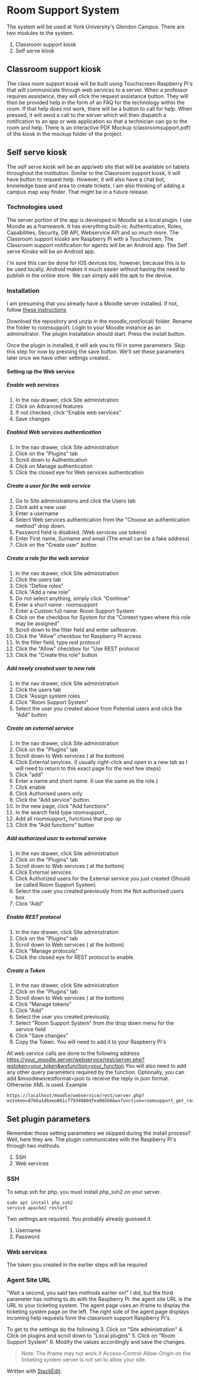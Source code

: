 

# Room Support System
The system will be used at York University's Glendon Campus. There are two modules to the system.

 1. Classroom support kiosk
 2. Self serve kiosk

## Classroom support kiosk
The class room support kiosk will be built using Touchscreen Raspberry Pi's that will communicate through web services to a server.  When a professor requires assistance, they will click the request assistance button. They will then be provided help in the form of an FAQ for the technology within the room. If that help does not work, there will be a button to call for help. When pressed, it will send a call to the server which will then dispatch a notification to an app or web application so that a technician can go to the room and help. There is an interactive PDF Mockup (classroomsupport.pdf) of the kiosk in the mockup folder of the project.
## Self serve kiosk
The self serve kiosk will be an app/web site that will be available on tablets throughout the institution. Similar to the Classroom support kiosk, it will have button to request help. However, it will also have a chat bot, knowledge base and area to create tickets. I am also thinking of adding a campus map way finder. That might be in a future release.
### Technologies used
The server portion of the app is developed in Moodle as a local plugin. I use Moodle as a framework. It has everything built-in: Authentication, Roles, Capabilities, Security, DB API, Webservice API and so much more.
The Classroom support kiosks are Raspberry Pi with a Touchscreen.
The Classroom support notification for agents will be an Android app.
The Self serve Kiosks will be an Android app. 

I'm sure this can be done for IOS devices too, however, because this is to be used locally, Android makes it much easier without having the need to publish in the online store. We can simply add the apk to the device.    

 ### Installation
 I am presuming that you already have a Moodle server installed. If not, follow [these instructions](https://docs.moodle.org/36/en/Installing_Moodle)
 
 Download the repository and unzip in the *moodle_root*/local/ folder. Rename the folder to roomsupport.
 Login to your Moodle instance as an adminsitrator. The plugin installation should start. Press the install button.

Once the plugin is installed, it will ask you to fill in some parameters. Skip this step for now by pressing the save button. We'll set these parameters later once we have other settings created..

 #### Setting up the Web service
##### Enable web services
1. In the nav drawer, click Site administration
2. Click on Advanced features
3. If not checked, click "Enable web services"
4. Save changes

##### Enabled Web services authentication

 1. In the nav drawer, click Site administration
 2. Click on the "Plugins" tab
 3. Scroll down to Authentication
 4. Click on Manage authentication
 5. Click the closed eye for Web services authentication
 
 ##### Create a user for the web service 

 1. Go to Site administrations and click the Users tab
 2. Click add a new user
 3. Enter a username
 4. Select Web services authentication from the "Choose an authentication method" drop down.
 5. Password field is disabled. (Web services use tokens)
 6. Enter First name, Surname and email (The email can be a fake address)
 7. Click on the "Create user" button

##### Create a role for the web service

 1. In the nav drawer, click Site administration
 2. Click the users tab
 3. Click "Define roles"
 4. Click "Add a new role"
 5. Do not select anything, simply click "Continue"
 6. Enter a short name : roomsupport
 7. Enter a Custom full name: Room Support System
 8. Click on the checkbox for System for the "Context types where this role may be assigned"
 9. Scroll down to the filter field and enter selfeserve.
 10. Click the "Allow" checkbox for Raspberry PI access
 11. In the filter field, type rest protocol
 12. Click the "Allow" checkbox for "Use REST protocol 
 13. Click the "Create this role" button

#####  Add newly created user to new role

 1. In the nav drawer, click Site administration
 2. Click the users tab
 3. Click "Assign system roles
 4. Click "Room Support System"
 5. Select the user you created above from Potential users and click the "Add" button

##### Create an external service

  1. In the nav drawer, click Site administration
 2. Click on the "Plugins" tab
 3. Scroll down to Web services ( at the bottom)
 4. Click External services. (I usually right-click and open in a new tab as I will need to return to this exact page for the next few steps)
 5. Click "add"
 6. Enter a name and short name. (I use the same as the role.)
 7. Click enable
 8. Click Authorised users only
 9. Click the "Add service" button.
 10. In the new page, click "Add functions"
 11. In the search field type roomsupport_
 12. Add all roomsupport_ functions that pop up
 13. Click the "Add functions" button

##### Add authorized user to external service
  1. In the nav drawer, click Site administration
 2. Click on the "Plugins" tab
 3. Scroll down to Web services ( at the bottom)
 4. Click External services. 
 5. Click Authorized users for the External service you just created (Should be called Room Support System)
 6. Select the user you created previously from the Not authorised users box
 7. Click "Add"

##### Enable REST protocol
 1. In the nav drawer, click Site administration
 2. Click on the "Plugins" tab
 3. Scroll down to Web services ( at the bottom)
 4. Click "Manage protocols"
 5. Click the closed eye for REST protocol to enable.

#####  Create a Token
 1. In the nav drawer, click Site administration
 2. Click on the "Plugins" tab
 3. Scroll down to Web services ( at the bottom)
 4. Click "Manage tokens"
 5. Click "Add"
 6. Select the user you created previously.
 7. Select "Room Support System" from the drop down menu for the service field
 8. Click "Save changes"
 9. Copy the Token. You will need to add it to your Raspberry Pi's

All web service calls are done to the following address
https://your_moodle.server/webservice/rest/server.php?wstoken=your_token&wsfunction=your_function
You will also need to add any other query parameters required by the function.
Optionally, you can add &moodlewsrestformat=json to receive the reply in json format. Otherwise XML is used.
Example

    https://localhost/moodle/webservice/rest/server.php?wstoken=d766a1dbaea861cf7934088dfea065b6&wsfunction=roomsupport_get_raspberry_pi&mac=00:BB:00:00:00&ip=192.168.5.5

## Set plugin parameters
Remember those setting parameters we skipped during the install process? Well, here they are. 
The plugin communicates with the Raspberry Pi's through two methods.

 1. SSH
 2. Web services

### SSH
To setup ssh for php, you must install php_ssh2 on your server.

    sudo apt install php_ssh2
    service apache2 restart
Two settings are required. You probably already guessed it.

 1. Username
 2. Password
### Web services
The token you created in the earlier steps will be required
### Agent Site URL
"Wait a second, you said two methods earlier on!" I did, but the third parameter has nothing to do with the Raspberry Pi. the agent site URL is the URL to your ticketing system. The agent page uses an iframe to display the ticketing system page on the left. The right side of the agent page displays incoming help requests form the classroom support Raspberry Pi's.

To get to the settings do the following
 3. Click on "Site administration"
 4. Click on plugins and scroll down to "Local plugins"
 5. Click on "Room Support System"
 6. Modify the values accordingly and save the changes.

> Note: The iframe may not work if Access-Control-Allow-Origin on the ticketing system server is not set to allow your site.
 
Written with [StackEdit](https://stackedit.io/).
